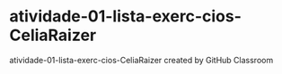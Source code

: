 # atividade-01-lista-exerc-cios-CeliaRaizer
atividade-01-lista-exerc-cios-CeliaRaizer created by GitHub Classroom
